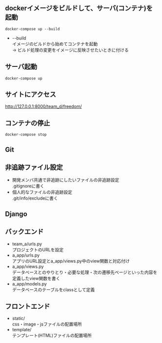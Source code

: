 ## dockerイメージをビルドして、サーバ(コンテナ)を起動
```
docker-compose up --build
```
- --build <br>
イメージのビルドから始めてコンテナを起動 <br>
→ ビルド処理の変更をイメージに反映させたいときに付ける

## サーバ起動
```
docker-compose up
```

## サイトにアクセス
http://127.0.0.1:8000/team_d/freedom/


## コンテナの停止
```
docker-compose stop
```

## **Git**
## 非追跡ファイル設定
- 開発メンバ共通で非追跡にしたいファイルの非追跡設定 <br>
.gitignoreに書く <br>
- 個人的なファイルの非追跡設定<br>
.git/info/excludeに書く <br>

## **Django**
## バックエンド
- team_a/urls.py <br>
プロジェクトのURLを設定
- a_app/urls.py <br>
アプリのURL設定とa_app/views.py中のview関数と対応付け
- a_app/views.py <br>
データベースとのやりとり・必要な処理・次の遷移先ページといった内容を定義したview関数を書く
- a_app/models.py <br>
データベースのテーブルをclassとして定義

## フロントエンド
- static/ <br>
css・image・jsファイルの配置場所
- template/ <br>
テンプレート(HTML)ファイルの配置場所
